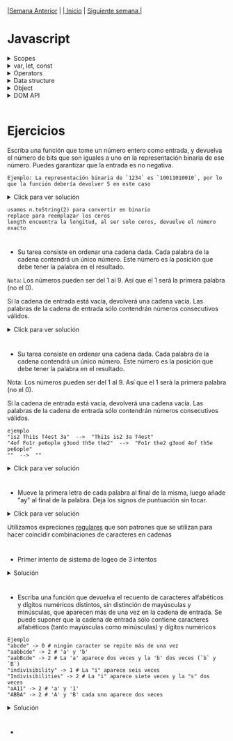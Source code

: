 |[Semana Anterior](/week02/README.md) |
|[ Inicio](/README.md) |
[Siguiente semana ](/week04/README.md)|

# Javascript

<details><summary>Scopes </summary></details>

<details><summary>var, let, const </summary></details>

<details><summary>Operators </summary>
<ul> 
    <li> <details><summary>TypeOf</summary></li></details>
</ul>
<details><summary>Data structure</summary>
<ul>
    <li><details><summary>Array </summary></details></li>
    <li><details><summary>List</summary></details></li>
    <li><details><summary>Stack </summary></details></li>
</details>
</ul>
<details><summary>Object </summary></details>
<details><summary>DOM API </summary></details>
<br>


# Ejercicios

Escriba una función que tome un número entero como entrada, y devuelva el número de bits que son iguales a uno en la representación binaria de ese número. Puedes garantizar que la entrada es no negativa.

```
Ejemplo: La representación binaria de `1234` es `10011010010`, por lo que la función debería devolver 5 en este caso
```
<details>
  <summary>Click para ver solución</summary>
  
    let n= 1234;
    var countBits = function(n) {
    return n.toString(2).replace(/0/g,'').length;
    };
    console.log (countBits(n))
</details>


```
usamos n.toString(2) para convertir en binario
replace para reemplazar los ceros
length encuentra la longitud, al ser solo ceros, devuelve el número exacto
```

#
- Su tarea consiste en ordenar una cadena dada. 
Cada palabra de la cadena contendrá un único número. 
Este número es la posición que debe tener la palabra en el resultado.

`Nota`: Los números pueden ser del 1 al 9. 
Así que el 1 será la primera palabra (no el 0).

Si la cadena de entrada está vacía, devolverá una cadena vacía. 
Las palabras de la cadena de entrada sólo contendrán números consecutivos válidos.

<details>
  <summary>Click para ver solución</summary>
  
    let names= ["Alex", "David"]
    function likes(names) {
        switch(names.length) {
    case 0:
        return 'no one likes this';
        break;
    case 1:
        return names[0] +  ' likes this';
        break;
    case 2:
        return names[0] + ' and '+ names[1] + ' like this';
        break;
    case 3:
        return names[0]+', '+ names[1] + ' and ' + names[2] + ' like this';
        break;
    default:
        return names[0]+ ', '+ names[1] + ' and ' + (names.length-2 ) + ' others like this';
        break;
    }
    }
    console.log(likes(names) );
</details>



#
- Su tarea consiste en ordenar una cadena dada. 
Cada palabra de la cadena contendrá un único número. 
Este número es la posición que debe tener la palabra en el resultado.

Nota: Los números pueden ser del 1 al 9. Así que el 1 será la primera palabra (no el 0).

Si la cadena de entrada está vacía, devolverá una cadena vacía. 
Las palabras de la cadena de entrada sólo contendrán números consecutivos válidos.

```
ejemplo
"is2 Thi1s T4est 3a"  -->  "Thi1s is2 3a T4est"
"4of Fo1r pe6ople g3ood th5e the2"  -->  "Fo1r the2 g3ood 4of th5e pe6ople"
""  -->  ""
```

<details>
  <summary>Click para ver solución</summary>
  
    function order(words){
    // =)
    return words && words.split(' ')
    .map(word => word.match(/\d/) + word)
    .sort()
    .map(word => word.slice(1))
    .join(' ');
    }

</details>


#
- Mueve la primera letra de cada palabra al final de la misma, luego añade "ay" al final de la palabra. Deja los signos de puntuación sin tocar.

<details>
  <summary>Click para ver solución</summary>

    function pigIt(str){
    return str.replace(/\b(\w)(\w*)\b/g,"$2$1ay");
}
}
  
</details>


Utilizamos expreciones [regulares](https://developer.mozilla.org/es/docs/Web/JavaScript/Guide/Regular_Expressions#crear_una_expresión_regular) que son patrones que se utilizan para hacer coincidir combinaciones de caracteres en cadenas

#

- Primer intento de sistema de logeo de 3 intentos 

<details>
  <summary>Solución</summary>

    var inicioDeSesionRegistrado = "Alex";
    var contrasenhaRegistrada = "Alex321";

    var maximoIntentos = 3;
    var intentoActual = 1;

    while(intentoActual <= maximoIntentos){
        var inicioDeSesionIngresado = prompt("Ingrese su usuario");
        var contrasenhaIngresada = prompt("Ingrese su contraseña");

        if(inicioDeSesionRegistrado == inicioDeSesionIngresado && contrasenhaRegistrada == contrasenhaIngresada){
            alert("Bienvenido al sistema " + inicioDeSesionIngresado);
            intentoActual = maximoIntentos; // Lo hice bien, así que paso todos los intentos que falten y salgo del loop. Allá abajo aumentará +1! 
        } else {
            if (intentoActual == 3) {
                alert("Agotaste el número permitido de intentos!");
            } else {
                alert("Inicio de sesión inválido. Favor intente de nuevo");
            }
        }

        intentoActual ++;  
    }
</details>



#
- Escriba una función que devuelva el recuento de caracteres alfabéticos y dígitos numéricos distintos, 
sin distinción de mayúsculas y minúsculas, que aparecen más de una vez en la cadena de entrada. 
Se puede suponer que la cadena de entrada sólo contiene caracteres alfabéticos 
(tanto mayúsculas como minúsculas) y dígitos numéricos

```
Ejemplo
"abcde" -> 0 # ningún caracter se repite más de una vez
"aabbcde" -> 2 # 'a' y 'b'
"aabBcde" -> 2 # La 'a' aparece dos veces y la 'b' dos veces (`b` y `B`)
"indivisibility" -> 1 # La "i" aparece seis veces
"Indivisibilities" -> 2 # La "i" aparece siete veces y la "s" dos veces
"aA11" -> 2 # 'a' y '1'
"ABBA" -> 2 # 'A' y 'B' cada uno aparece dos veces
```


<details>
  <summary>Solución</summary>

    function duplicateCount(text) {
        let textArray = text.toLowerCase().split('').sort();
        let i = 0,
            result = 0,
            lastIndexOfChar = 0;
        while (textArray.length) {
            lastIndexOfChar = textArray.lastIndexOf(textArray[i]);
            if (lastIndexOfChar !== i) {
                i = lastIndexOfChar;
                result++;
            }
            textArray = textArray.slice(++i);
            i = 0;
        }
        return result;
    }

</details>

#

- 